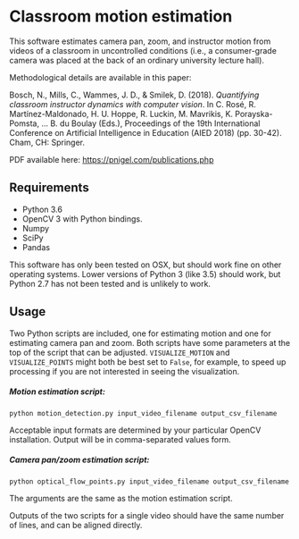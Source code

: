 # Classroom motion estimation
This software estimates camera pan, zoom, and instructor motion from videos of a classroom in uncontrolled conditions (i.e., a consumer-grade camera was placed at the back of an ordinary university lecture hall).

Methodological details are available in this paper:

Bosch, N., Mills, C., Wammes, J. D., & Smilek, D. (2018). _Quantifying classroom instructor dynamics with computer vision_. In C. Rosé, R. Martínez-Maldonado, H. U. Hoppe, R. Luckin, M. Mavrikis, K. Porayska-Pomsta, ... B. du Boulay (Eds.), Proceedings of the 19th International Conference on Artificial Intelligence in Education (AIED 2018) (pp. 30-42). Cham, CH: Springer.

PDF available here: https://pnigel.com/publications.php

## Requirements
* Python 3.6
* OpenCV 3 with Python bindings.
* Numpy
* SciPy
* Pandas

This software has only been tested on OSX, but should work fine on other operating systems. Lower versions of Python 3 (like 3.5) should work, but Python 2.7 has not been tested and is unlikely to work.

## Usage
Two Python scripts are included, one for estimating motion and one for estimating camera pan and zoom. Both scripts have some parameters at the top of the script that can be adjusted. `VISUALIZE_MOTION` and `VISUALIZE_POINTS` might both be best set to `False`, for example, to speed up processing if you are not interested in seeing the visualization.

##### Motion estimation script:
`python motion_detection.py input_video_filename output_csv_filename`

Acceptable input formats are determined by your particular OpenCV installation. Output will be in comma-separated values form.

##### Camera pan/zoom estimation script:
`python optical_flow_points.py input_video_filename output_csv_filename`

The arguments are the same as the motion estimation script.

Outputs of the two scripts for a single video should have the same number of lines, and can be aligned directly.
